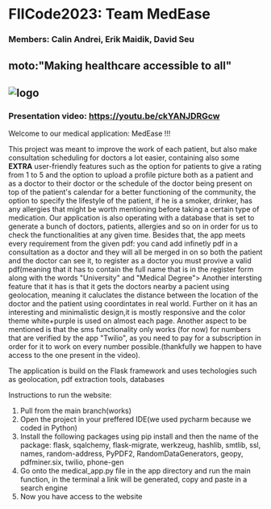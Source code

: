 # FIICode2023: Team MedEase
### Members: Calin Andrei, Erik Maidik, David Seu
## moto:"Making healthcare accessible to all"

## ![logo](https://user-images.githubusercontent.com/115073797/228282178-b3dd99ae-5781-4804-8fcf-6c901688d9ba.jpg)
### Presentation video: https://youtu.be/ckYANJDRGcw

Welcome to our medical application: MedEase !!!
 
This project was meant to improve the work of each patient, but also make consultation scheduling for doctors
a lot easier, containing also some **EXTRA** user-friendly features such as the option for patients to give a rating from 1 to 5 and the option to upload a profile picture both as a patient and as a doctor
to their doctor or the schedule of the doctor being present on top of the patient's calendar for a better functioning of the community, 
the option to specify the lifestyle of the patient, if he is a smoker, drinker, has any allergies that 
might be worth mentioning before taking a certain type of medication.
Our application is also operating with a database that is set to generate a bunch of doctors, patients, allergies and so on in order for 
us to check the functionalities at any given time.
Besides that, the app meets every requirement from the given pdf: you cand add infinetly pdf in a consultation as a doctor and they will all be merged in on so both the patient and the doctor can see it, to register as a doctor you must provive a valid pdf(meaning that it has to contain the full name that is in the register form along with the words "University" and "Medical Degree"> Another intersting feature that it has is that it gets the doctors nearby a pacient using geolocation, meaning it caluclates the distance between the location of the doctor and the patient using coordintates in real world. Further on it has an interesting and minimalistic design,it is mostly responsive 
and the color theme white+purple is used on almost each page.
Another aspect to be mentioned is that the sms functionality only works (for now) for numbers that are verified by the app "Twilio", 
as you need to pay for a subscription in order for it to work on every number possible.(thankfully we happen to have access to the one present in the video).

The application is build on the Flask framework and uses techologies such as geolocation, pdf extraction tools, databases 

Instructions to run the website:
1. Pull from the main branch(works)
2. Open the project in your preffered IDE(we used  pycharm because we coded in Python)
3. Install the following packages using pip install and then the name of the package: flask, sqalchemy, flask-migrate, werkzeug, hashlib, smtlib, ssl, names, random-address, PyPDF2, RandomDataGenerators, geopy, pdfminer.six, twilio, phone-gen
4. Go onto the medical_app.py file in the app directory and run the main function, in the terminal a link will be generated, copy and paste in a search engine
5. Now you have access to the website
